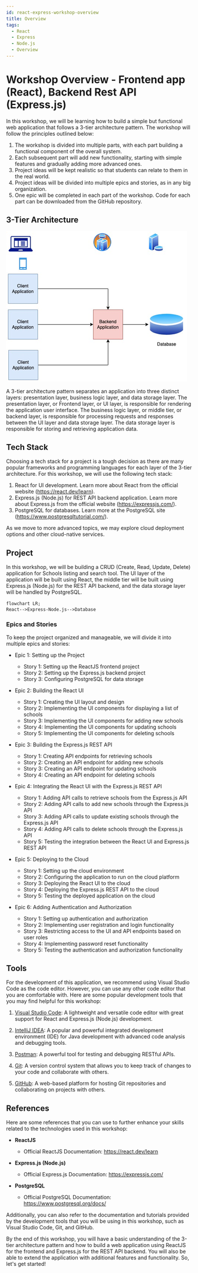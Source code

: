 ```yaml
---
id: react-express-workshop-overview
title: Overview
tags:
  - React
  - Express
  - Node.js
  - Overview
---
```

# Workshop Overview - Frontend app (React), Backend Rest API (Express.js)

In this workshop, we will be learning how to build a simple but functional web application that follows a 3-tier architecture pattern. The workshop will follow the principles outlined below:

1. The workshop is divided into multiple parts, with each part building a functional component of the overall system.
2. Each subsequent part will add new functionality, starting with simple features and gradually adding more advanced ones.
3. Project ideas will be kept realistic so that students can relate to them in the real world.
4. Project ideas will be divided into multiple epics and stories, as in any big organization.
5. One epic will be completed in each part of the workshop. Code for each part can be downloaded from the GitHub repository.

## 3-Tier Architecture

![3-tier architecture](./img/3tier%20client%20server.jpg)

A 3-tier architecture pattern separates an application into three distinct layers: presentation layer, business logic layer, and data storage layer. The presentation layer, or Frontend layer, or UI layer, is responsible for rendering the application user interface. The business logic layer, or middle tier, or backend layer, is responsible for processing requests and responses between the UI layer and data storage layer. The data storage layer is responsible for storing and retrieving application data.

## Tech Stack

Choosing a tech stack for a project is a tough decision as there are many popular frameworks and programming languages for each layer of the 3-tier architecture. For this workshop, we will use the following tech stack:

1. React for UI development. Learn more about React from the official website (https://react.dev/learn).
2. Express.js (Node.js) for REST API backend application. Learn more about Express.js from the official website (https://expressjs.com/).
3. PostgreSQL for databases. Learn more at the PostgreSQL site (https://www.postgresqltutorial.com/).

As we move to more advanced topics, we may explore cloud deployment options and other cloud-native services.

## Project

In this workshop, we will be building a CRUD (Create, Read, Update, Delete) application for Schools listing and search tool. The UI layer of the application will be built using React, the middle tier will be built using Express.js (Node.js) for the REST API backend, and the data storage layer will be handled by PostgreSQL.

```mermaid
flowchart LR;
React-->Express-Node.js-->Database
```


### Epics and Stories

To keep the project organized and manageable, we will divide it into multiple epics and stories:

- Epic 1: Setting up the Project
  - Story 1: Setting up the ReactJS frontend project
  - Story 2: Setting up the Express.js backend project
  - Story 3: Configuring PostgreSQL for data storage

- Epic 2: Building the React UI
  - Story 1: Creating the UI layout and design
  - Story 2: Implementing the UI components for displaying a list of schools
  - Story 3: Implementing the UI components for adding new schools
  - Story 4: Implementing the UI components for updating schools
  - Story 5: Implementing the UI components for deleting schools

- Epic 3: Building the Express.js REST API
  - Story 1: Creating API endpoints for retrieving schools
  - Story 2: Creating an API endpoint for adding new schools
  - Story 3: Creating an API endpoint for updating schools
  - Story 4: Creating an API endpoint for deleting schools

- Epic 4: Integrating the React UI with the Express.js REST API
  - Story 1: Adding API calls to retrieve schools from the Express.js API
  - Story 2: Adding API calls to add new schools through the Express.js API
  - Story 3: Adding API calls to update existing schools through the Express.js API
  - Story 4: Adding API calls to delete schools through the Express.js API
  - Story 5: Testing the integration between the React UI and Express.js REST API

- Epic 5: Deploying to the Cloud
  - Story 1: Setting up the cloud environment
  - Story 2: Configuring the application to run on the cloud platform
  - Story 3: Deploying the React UI to the cloud
  - Story 4: Deploying the Express.js REST API to the cloud
  - Story 5: Testing the deployed application on the cloud

- Epic 6: Adding Authentication and Authorization
  - Story 1: Setting up authentication and authorization
  - Story 2: Implementing user registration and login functionality
  - Story 3: Restricting access to the UI and API endpoints based on user roles
  - Story 4: Implementing password reset functionality
  - Story 5: Testing the authentication and authorization functionality

## Tools

For the development of this application, we recommend using Visual Studio Code as the code editor. However, you can use any other code editor that you are comfortable with. Here are some popular development tools that you may find helpful for this workshop:

1. [Visual Studio Code](https://code.visualstudio.com/): A lightweight and versatile code editor with great support for React and Express.js (Node.js) development.

2. [IntelliJ IDEA](https://www.jetbrains.com/idea/): A popular and powerful integrated development environment (IDE) for Java development with advanced code analysis and debugging tools.

3. [Postman](https://www.postman.com/): A powerful tool for testing and debugging RESTful APIs.

4. [Git](https://git-scm.com/downloads): A version control system that allows you to keep track of changes to your code and collaborate with others.

5. [GitHub](https://github.com/): A web-based platform for hosting Git repositories and collaborating on projects with others.

## References

Here are some references that you can use to further enhance your skills related to the technologies used in this workshop:

- **ReactJS**
  - Official ReactJS Documentation: https://react.dev/learn

- **Express.js (Node.js)**
  - Official Express.js Documentation: https://expressjs.com/

- **PostgreSQL**
  - Official PostgreSQL Documentation: https://www.postgresql.org/docs/

Additionally, you can also refer to the documentation and tutorials provided by the development tools that you will be using in this workshop, such as Visual Studio Code, Git, and GitHub.

By the end of this workshop, you will have a basic understanding of the 3-tier architecture pattern and how to build a web application using ReactJS for the frontend and Express.js for the REST API backend. You will also be able to extend the application with additional features and functionality. So, let's get started!


